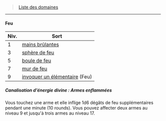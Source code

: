 ﻿---
!GenericItem
Id: cleric_priest_hd.md#feu
ParentLink: cleric_priest_hd.md#liste-des-domaines
Name: Feu
ParentName: Liste des domaines
NameLevel: 4
Attributes:
  Name: Feu
  Markdown: >+
    #### <!--Name-->Feu<!--/Name-->


    |Niv.|Sort|

    |---|---|

    |1|[mains brûlantes](hd_spells_mains_brulantes.md)|

    |3|[sphère de feu](hd_spells_sphere_de_feu.md)|

    |5|[boule de feu](hd_spells_boule_de_feu.md)|

    |7|[mur de feu](hd_spells_mur_de_feu.md)|

    |9|[invoquer un élémentaire](hd_spells_invoquer_un_elementaire.md) (Feu)|


    ##### Canalisation d'énergie divine : Armes enflammées


    Vous touchez une arme et elle inflige 1d6 dégâts de feu supplémentaires pendant une minute (10 rounds). Vous pouvez affecter deux armes au niveau 9 et jusqu'à trois armes au niveau 17.

AttributesDictionary: >+
  Name: Feu

  Markdown: >+

    #### <!--Name-->Feu<!--/Name-->





    |Niv.|Sort|



    |---|---|



    |1|[mains brûlantes](hd_spells_mains_brulantes.md)|



    |3|[sphère de feu](hd_spells_sphere_de_feu.md)|



    |5|[boule de feu](hd_spells_boule_de_feu.md)|



    |7|[mur de feu](hd_spells_mur_de_feu.md)|



    |9|[invoquer un élémentaire](hd_spells_invoquer_un_elementaire.md) (Feu)|





    ##### Canalisation d'énergie divine : Armes enflammées





    Vous touchez une arme et elle inflige 1d6 dégâts de feu supplémentaires pendant une minute (10 rounds). Vous pouvez affecter deux armes au niveau 9 et jusqu'à trois armes au niveau 17.



---
> [Liste des domaines](hd_cleric_priest_liste_des_domaines.md)

---

#### Feu

|Niv.|Sort|
|---|---|
|1|[mains brûlantes](hd_spells_mains_brulantes.md)|
|3|[sphère de feu](hd_spells_sphere_de_feu.md)|
|5|[boule de feu](hd_spells_boule_de_feu.md)|
|7|[mur de feu](hd_spells_mur_de_feu.md)|
|9|[invoquer un élémentaire](hd_spells_invoquer_un_elementaire.md) (Feu)|

##### Canalisation d'énergie divine : Armes enflammées

Vous touchez une arme et elle inflige 1d6 dégâts de feu supplémentaires pendant une minute (10 rounds). Vous pouvez affecter deux armes au niveau 9 et jusqu'à trois armes au niveau 17.

